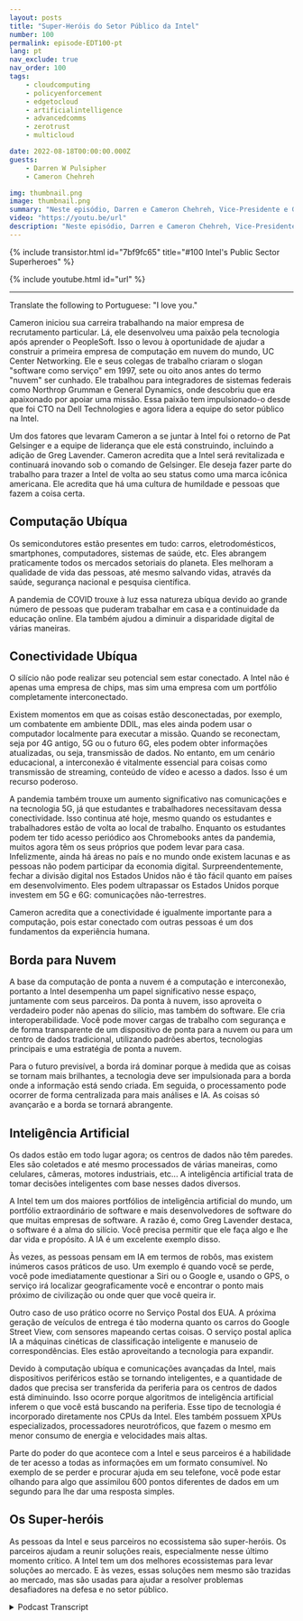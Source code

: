 ```yaml
---
layout: posts
title: "Super-Heróis do Setor Público da Intel"
number: 100
permalink: episode-EDT100-pt
lang: pt
nav_exclude: true
nav_order: 100
tags:
    - cloudcomputing
    - policyenforcement
    - edgetocloud
    - artificialintelligence
    - advancedcomms
    - zerotrust
    - multicloud

date: 2022-08-18T00:00:00.000Z
guests:
    - Darren W Pulsipher
    - Cameron Chehreh

img: thumbnail.png
image: thumbnail.png
summary: "Neste episódio, Darren e Cameron Chehreh, Vice-Presidente e Gerente Geral do Setor Público, Intel, falam sobre os superpoderes da Intel: computação ubiqua, conectividade pervasiva, da borda à nuvem e inteligência artificial."
video: "https://youtu.be/url"
description: "Neste episódio, Darren e Cameron Chehreh, Vice-Presidente e Gerente Geral do Setor Público, Intel, falam sobre os superpoderes da Intel: computação ubiqua, conectividade pervasiva, da borda à nuvem e inteligência artificial."
---
```


<div>
{% include transistor.html id="7bf9fc65" title="#100 Intel's Public Sector Superheroes" %}

{% include youtube.html id="url" %}
</div>

---

Translate the following to Portuguese: "I love you."

Cameron iniciou sua carreira trabalhando na maior empresa de recrutamento particular. Lá, ele desenvolveu uma paixão pela tecnologia após aprender o PeopleSoft. Isso o levou à oportunidade de ajudar a construir a primeira empresa de computação em nuvem do mundo, UC Center Networking. Ele e seus colegas de trabalho criaram o slogan "software como serviço" em 1997, sete ou oito anos antes do termo "nuvem" ser cunhado. Ele trabalhou para integradores de sistemas federais como Northrop Grumman e General Dynamics, onde descobriu que era apaixonado por apoiar uma missão. Essa paixão tem impulsionado-o desde que foi CTO na Dell Technologies e agora lidera a equipe do setor público na Intel.

Um dos fatores que levaram Cameron a se juntar à Intel foi o retorno de Pat Gelsinger e a equipe de liderança que ele está construindo, incluindo a adição de Greg Lavender. Cameron acredita que a Intel será revitalizada e continuará inovando sob o comando de Gelsinger. Ele deseja fazer parte do trabalho para trazer a Intel de volta ao seu status como uma marca icônica americana. Ele acredita que há uma cultura de humildade e pessoas que fazem a coisa certa.

## Computação Ubíqua

Os semicondutores estão presentes em tudo: carros, eletrodomésticos, smartphones, computadores, sistemas de saúde, etc. Eles abrangem praticamente todos os mercados setoriais do planeta. Eles melhoram a qualidade de vida das pessoas, até mesmo salvando vidas, através da saúde, segurança nacional e pesquisa científica.

A pandemia de COVID trouxe à luz essa natureza ubíqua devido ao grande número de pessoas que puderam trabalhar em casa e a continuidade da educação online. Ela também ajudou a diminuir a disparidade digital de várias maneiras.

## Conectividade Ubíqua

O silício não pode realizar seu potencial sem estar conectado. A Intel não é apenas uma empresa de chips, mas sim uma empresa com um portfólio completamente interconectado.

Existem momentos em que as coisas estão desconectadas, por exemplo, um combatente em ambiente DDIL, mas eles ainda podem usar o computador localmente para executar a missão. Quando se reconectam, seja por 4G antigo, 5G ou o futuro 6G, eles podem obter informações atualizadas, ou seja, transmissão de dados. No entanto, em um cenário educacional, a interconexão é vitalmente essencial para coisas como transmissão de streaming, conteúdo de vídeo e acesso a dados. Isso é um recurso poderoso.

A pandemia também trouxe um aumento significativo nas comunicações e na tecnologia 5G, já que estudantes e trabalhadores necessitavam dessa conectividade. Isso continua até hoje, mesmo quando os estudantes e trabalhadores estão de volta ao local de trabalho. Enquanto os estudantes podem ter tido acesso periódico aos Chromebooks antes da pandemia, muitos agora têm os seus próprios que podem levar para casa. Infelizmente, ainda há áreas no país e no mundo onde existem lacunas e as pessoas não podem participar da economia digital. Surpreendentemente, fechar a divisão digital nos Estados Unidos não é tão fácil quanto em países em desenvolvimento. Eles podem ultrapassar os Estados Unidos porque investem em 5G e 6G: comunicações não-terrestres.

Cameron acredita que a conectividade é igualmente importante para a computação, pois estar conectado com outras pessoas é um dos fundamentos da experiência humana.

## Borda para Nuvem

A base da computação de ponta a nuvem é a computação e interconexão, portanto a Intel desempenha um papel significativo nesse espaço, juntamente com seus parceiros. Da ponta à nuvem, isso aproveita o verdadeiro poder não apenas do silício, mas também do software. Ele cria interoperabilidade. Você pode mover cargas de trabalho com segurança e de forma transparente de um dispositivo de ponta para a nuvem ou para um centro de dados tradicional, utilizando padrões abertos, tecnologias principais e uma estratégia de ponta a nuvem.

Para o futuro previsível, a borda irá dominar porque à medida que as coisas se tornam mais brilhantes, a tecnologia deve ser impulsionada para a borda onde a informação está sendo criada. Em seguida, o processamento pode ocorrer de forma centralizada para mais análises e IA. As coisas só avançarão e a borda se tornará abrangente.

## Inteligência Artificial

Os dados estão em todo lugar agora; os centros de dados não têm paredes. Eles são coletados e até mesmo processados ​​de várias maneiras, como celulares, câmeras, motores industriais, etc... A inteligência artificial trata de tomar decisões inteligentes com base nesses dados diversos.

A Intel tem um dos maiores portfólios de inteligência artificial do mundo, um portfólio extraordinário de software e mais desenvolvedores de software do que muitas empresas de software. A razão é, como Greg Lavender destaca, o software é a alma do silício. Você precisa permitir que ele faça algo e lhe dar vida e propósito. A IA é um excelente exemplo disso.

Às vezes, as pessoas pensam em IA em termos de robôs, mas existem inúmeros casos práticos de uso. Um exemplo é quando você se perde, você pode imediatamente questionar a Siri ou o Google e, usando o GPS, o serviço irá localizar geograficamente você e encontrar o ponto mais próximo de civilização ou onde quer que você queira ir.

Outro caso de uso prático ocorre no Serviço Postal dos EUA. A próxima geração de veículos de entrega é tão moderna quanto os carros do Google Street View, com sensores mapeando certas coisas. O serviço postal aplica IA a máquinas cinéticas de classificação inteligente e manuseio de correspondências. Eles estão aproveitando a tecnologia para expandir.

Devido à computação ubíqua e comunicações avançadas da Intel, mais dispositivos periféricos estão se tornando inteligentes, e a quantidade de dados que precisa ser transferida da periferia para os centros de dados está diminuindo. Isso ocorre porque algoritmos de inteligência artificial inferem o que você está buscando na periferia. Esse tipo de tecnologia é incorporado diretamente nos CPUs da Intel. Eles também possuem XPUs especializados, processadores neurotróficos, que fazem o mesmo em menor consumo de energia e velocidades mais altas.

Parte do poder do que acontece com a Intel e seus parceiros é a habilidade de ter acesso a todas as informações em um formato consumível. No exemplo de se perder e procurar ajuda em seu telefone, você pode estar olhando para algo que assimilou 600 pontos diferentes de dados em um segundo para lhe dar uma resposta simples.

## Os Super-heróis

As pessoas da Intel e seus parceiros no ecossistema são super-heróis. Os parceiros ajudam a reunir soluções reais, especialmente nesse último momento crítico. A Intel tem um dos melhores ecossistemas para levar soluções ao mercado. E às vezes, essas soluções nem mesmo são trazidas ao mercado, mas são usadas para ajudar a resolver problemas desafiadores na defesa e no setor público.



<details>
<summary> Podcast Transcript </summary>

<p></p>

</details>
